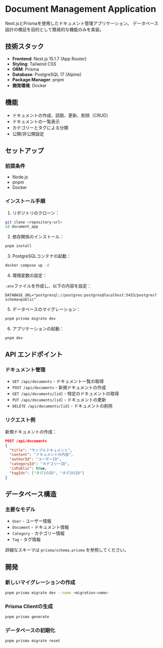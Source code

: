 # Document Management Application

Next.jsとPrismaを使用したドキュメント管理アプリケーション。
データベース設計の検証を目的として簡易的な機能のみを実装。

## 技術スタック

- **Frontend**: Next.js 15.1.7 (App Router)
- **Styling**: Tailwind CSS
- **ORM**: Prisma
- **Database**: PostgreSQL 17 (Alpine)
- **Package Manager**: pnpm
- **開発環境**: Docker

## 機能

- ドキュメントの作成、読取、更新、削除（CRUD）
- ドキュメントの一覧表示
- カテゴリーとタグによる分類
- 公開/非公開設定

## セットアップ

### 前提条件

- Node.js
- pnpm
- Docker

### インストール手順

1. リポジトリのクローン：

```bash
git clone <repository-url>
cd document_app
```

2. 依存関係のインストール：

```bash
pnpm install
```

3. PostgreSQLコンテナの起動：

```bash
docker compose up -d
```

4. 環境変数の設定：

`.env`ファイルを作成し、以下の内容を設定：

```env
DATABASE_URL="postgresql://postgres:postgres@localhost:5433/postgres?schema=public"
```

5. データベースのマイグレーション：

```bash
pnpm prisma migrate dev
```

6. アプリケーションの起動：

```bash
pnpm dev
```


## API エンドポイント

### ドキュメント管理

- `GET /api/documents` - ドキュメント一覧の取得
- `POST /api/documents` - 新規ドキュメントの作成
- `GET /api/documents/[id]` - 特定のドキュメントの取得
- `PUT /api/documents/[id]` - ドキュメントの更新
- `DELETE /api/documents/[id]` - ドキュメントの削除

### リクエスト例

新規ドキュメントの作成：

```json
POST /api/documents
{
  "title": "サンプルドキュメント",
  "content": "ドキュメントの内容",
  "authorId": "ユーザーID",
  "categoryId": "カテゴリーID",
  "isPublic": true,
  "tagIds": ["タグ1のID", "タグ2のID"]
}
```

## データベース構造

### 主要なモデル

- `User` - ユーザー情報
- `Document` - ドキュメント情報
- `Category` - カテゴリー情報
- `Tag` - タグ情報

詳細なスキーマは `prisma/schema.prisma` を参照してください。

## 開発

### 新しいマイグレーションの作成

```bash
pnpm prisma migrate dev --name <migration-name>
```

### Prisma Clientの生成

```bash
pnpm prisma generate
```

### データベースの初期化

```bash
pnpm prisma migrate reset
